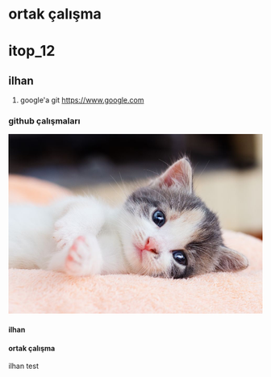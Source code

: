 # ortak çalışma
# itop_12
## ilhan
1. google'a git https://www.google.com
### github çalışmaları
![alt text](cat1.jpg)
#### ilhan
#### ortak çalışma
ilhan
test